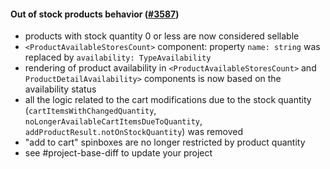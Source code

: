 #### Out of stock products behavior ([#3587](https://github.com/shopsys/shopsys/pull/3587))

-   products with stock quantity 0 or less are now considered sellable
-   `<ProductAvailableStoresCount>` component: property `name: string` was replaced by `availability: TypeAvailability`
-   rendering of product availability in `<ProductAvailableStoresCount>` and `ProductDetailAvailability>` components is now based on the availability status
-   all the logic related to the cart modifications due to the stock quantity (`cartItemsWithChangedQuantity`, `noLongerAvailableCartItemsDueToQuantity`, `addProductResult.notOnStockQuantity`) was removed
-   "add to cart" spinboxes are no longer restricted by product quantity
-   see #project-base-diff to update your project
